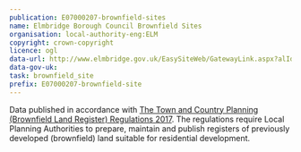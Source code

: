 ```yaml
---
publication: E07000207-brownfield-sites
name: Elmbridge Borough Council Brownfield Sites
organisation: local-authority-eng:ELM
copyright: crown-copyright
licence: ogl
data-url: http://www.elmbridge.gov.uk/EasySiteWeb/GatewayLink.aspx?alId=4071
data-gov-uk: 
task: brownfield_site
prefix: E07000207-brownfield-site
---
```


Data published in accordance with [The Town and Country Planning (Brownfield Land Register) Regulations 2017](http://www.legislation.gov.uk/uksi/2017/403/contents/made).
The regulations require Local Planning Authorities to prepare, maintain and publish registers of previously developed (brownfield) land suitable for residential development.

